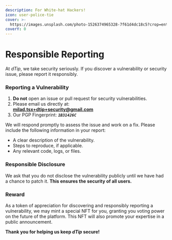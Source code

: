 ```yaml
---
description: For White-hat Hackers!
icon: user-police-tie
cover: >-
  https://images.unsplash.com/photo-1526374965328-7f61d4dc18c5?crop=entropy&cs=srgb&fm=jpg&ixid=M3wxOTcwMjR8MHwxfHNlYXJjaHw5fHxvcGVuJTIwc291cmNlfGVufDB8fHx8MTc0MTc3ODM0Mnww&ixlib=rb-4.0.3&q=85
coverY: 0
---
```


# Responsible Reporting

At _dTip_, we take security seriously. If you discover a vulnerability or security issue, please report it responsibly.

### Reporting a Vulnerability

1. **Do not** open an issue or pull request for security vulnerabilities.
2. Please email us directly at:\
   **milad.tsx+dtip+security@gmail.com**
3. Our PGP Fingerprint: _**`1B31426C`**_

We will respond promptly to assess the issue and work on a fix. Please include the following information in your report:

* A clear description of the vulnerability.
* Steps to reproduce, if applicable.
* Any relevant code, logs, or files.

### Responsible Disclosure

We ask that you do not disclose the vulnerability publicly until we have had a chance to patch it. **This ensures the security of all users.**

### Reward

As a token of appreciation for discovering and responsibly reporting a vulnerability, we may mint a special NFT for you, granting you voting power on the future of the platform. This NFT will also promote your expertise in a public announcement.

**Thank you for helping us keep&#x20;**_**dTip**_**&#x20;secure!**
